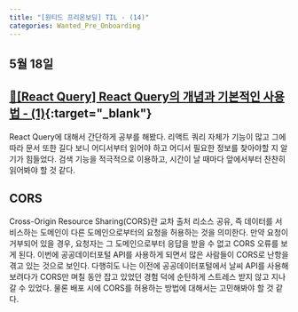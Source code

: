 ```yaml
---
title: "[원티드 프리온보딩] TIL - (14)"
categories: Wanted_Pre_Onboarding
---
```


## 5월 18일

## [🔗[React Query] React Query의 개념과 기본적인 사용법 - (1)](https://moon-ga.github.io/react_query/1-what-is-react-query/){:target="\_blank"}

React Query에 대해서 간단하게 공부를 해봤다. 리액트 쿼리 자체가 기능이 많고 그에 따라 문서 또한 길다 보니 어디서부터 읽어야 하고 어디서 필요한 정보를 찾아야할 지 알기가 힘들었다. 검색 기능을 적극적으로 이용하고, 시간이 날 때마다 앞에서부터 찬찬히 읽어봐야 할 것 같다.

## CORS

Cross-Origin Resource Sharing(CORS)란 교차 출처 리소스 공유, 즉 데이터를 서비스하는 도메인이 다른 도메인으로부터의 요청을 허용하는 것을 의미한다. 만약 요청이 거부되어 있을 경우, 요청자는 그 도메인으로부터 응답을 받을 수 없고 CORS 오류를 보게 된다. 이번에 공공데이터포털 API를 사용하게 되면서 많은 사람들이 CORS로 난항을 겪고 있는 것으로 보인다. 다행히도 나는 이전에 공공데이터포털에서 날씨 API를 사용해보려다가 CORS만 며칠 동안 잡고 있었던 경험 덕에 순탄하게 스트레스 받지 않고 지나갈 수 있었다. 물론 배포 시에 CORS를 허용하는 방법에 대해서는 고민해봐야 할 것 같다.
